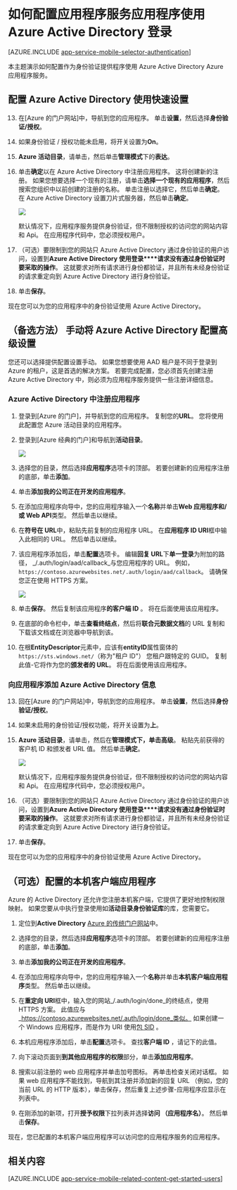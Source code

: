 <properties
    pageTitle="如何配置应用程序服务应用程序的 Azure Active Directory 身份验证"
    description="了解如何配置应用程序服务应用程序的 Azure Active Directory 身份验证。"
    authors="mattchenderson"
    services="app-service"
    documentationCenter=""
    manager="erikre"
    editor=""/>

<tags
    ms.service="app-service-mobile"
    ms.workload="mobile"
    ms.tgt_pltfrm="na"
    ms.devlang="multiple"
    ms.topic="article"
    ms.date="10/01/2016"
    ms.author="mahender"/>

# <a name="how-to-configure-your-app-service-application-to-use-azure-active-directory-login"></a>如何配置应用程序服务应用程序使用 Azure Active Directory 登录

[AZURE.INCLUDE [app-service-mobile-selector-authentication](../../includes/app-service-mobile-selector-authentication.md)]

本主题演示如何配置作为身份验证提供程序使用 Azure Active Directory Azure 应用程序服务。

## <a name="express"></a>配置 Azure Active Directory 使用快速设置

13. 在[Azure 的门户网站]中，导航到您的应用程序。 单击**设置**，然后选择**身份验证/授权**。

14. 如果身份验证 / 授权功能未启用，将开关设置为**On**。

15. **Azure 活动目录**，请单击，然后单击**管理模式**下的**表达**。

16. 单击**确定**以在 Azure Active Directory 中注册应用程序。 这将创建新的注册。 如果您想要选择一个现有的注册，请单击**选择一个现有的应用程序**，然后搜索您组织中以前创建的注册的名称。
单击注册以选择它，然后单击**确定**。 在 Azure Active Directory 设置刀片式服务器，然后单击**确定**。

    ![][0]

    默认情况下，应用程序服务提供身份验证，但不限制授权的访问您的网站内容和 Api。 在应用程序代码中，您必须授权用户。

17. （可选）要限制到您的网站只 Azure Active Directory 通过身份验证的用户访问，设置到**Azure Active Directory 使用登录****请求没有通过身份验证时要采取的操作**。 这就要求对所有请求进行身份都验证，并且所有未经身份验证的请求重定向到 Azure Active Directory 进行身份验证。

17. 单击**保存**。

现在您可以为您的应用程序中的身份验证使用 Azure Active Directory。

## <a name="advanced"> </a>（备选方法） 手动将 Azure Active Directory 配置高级设置
您还可以选择提供配置设置手动。 如果您想要使用 AAD 租户是不同于登录到 Azure 的租户，这是首选的解决方案。 若要完成配置，您必须首先创建注册 Azure Active Directory 中，则必须为应用程序服务提供一些注册详细信息。

### <a name="register"> </a>Azure Active Directory 中注册应用程序

1. 登录到[Azure 的门户]，并导航到您的应用程序。 复制您的**URL**。 您将使用此配置您 Azure 活动目录的应用程序。

3. 登录到[Azure 经典的门户]和导航到**活动目录**。

    ![][2]

4. 选择您的目录，然后选择**应用程序**选项卡的顶部。 若要创建新的应用程序注册的底部，单击**添加**。

5. 单击**添加我的公司正在开发的应用程序**。

6. 在添加应用程序向导中，您的应用程序输入一个**名称**并单击**Web 应用程序和/或 Web API**类型。 然后单击以继续。

7. 在**符号在 URL**中，粘贴先前复制的应用程序 URL。 在**应用程序 ID URI**框中输入此相同的 URL。 然后单击以继续。

8. 该应用程序添加后，单击**配置**选项卡。 编辑**回复 URL**下**单一登录**为附加的路径， _/.auth/login/aad/callback_与您应用程序的 URL。 例如， `https://contoso.azurewebsites.net/.auth/login/aad/callback`。 请确保您正在使用 HTTPS 方案。

    ![][3]

9. 单击**保存**。 然后复制该应用程序**的客户端 ID** 。 将在后面使用该应用程序。

10. 在底部的命令栏中，单击**查看终结点**，然后将**联合元数据文档**的 URL 复制和下载该文档或在浏览器中导航到该。

11. 在根**EntityDescriptor**元素中，应该有**entityID**属性窗体的`https://sts.windows.net/`（称为"租户 ID"） 您租户跟特定的 GUID。 复制此值-它将作为您的**颁发者的 URL**。 将在后面使用该应用程序。

### <a name="secrets"></a>向应用程序添加 Azure Active Directory 信息

13. 回在[Azure 的门户网站]中，导航到您的应用程序。 单击**设置**，然后选择**身份验证/授权**。

14. 如果未启用的身份验证/授权功能，将开关设置为**上**。

15. **Azure 活动目录**，请单击，然后在**管理模式下，**单击**高级**。 粘贴先前获得的客户机 ID 和颁发者 URL 值。 然后单击**确定**。

    ![][1]

    默认情况下，应用程序服务提供身份验证，但不限制授权的访问您的网站内容和 Api。 在应用程序代码中，您必须授权用户。

17. （可选）要限制到您的网站只 Azure Active Directory 通过身份验证的用户访问，设置到**Azure Active Directory 使用登录****请求没有通过身份验证时要采取的操作**。 这就要求对所有请求进行身份都验证，并且所有未经身份验证的请求重定向到 Azure Active Directory 进行身份验证。

17. 单击**保存**。

现在您可以为您的应用程序中的身份验证使用 Azure Active Directory。

## <a name="optional-configure-a-native-client-application"></a>（可选）配置的本机客户端应用程序

Azure 的 Active Directory 还允许您注册本机客户端，它提供了更好地控制权限映射。 如果您要从中执行登录使用如**活动目录身份验证库**的库，您需要它。

1. 定位到**Active Directory** [Azure 的传统门户网站]中。

2. 选择您的目录，然后选择**应用程序**选项卡的顶部。 若要创建新的应用程序注册的底部，单击**添加**。

3. 单击**添加我的公司正在开发的应用程序**。

4. 在添加应用程序向导中，您的应用程序输入一个**名称**并单击**本机客户端应用程序**类型。 然后单击以继续。

5. 在**重定向 URI**框中，输入您的网站_/.auth/login/done_的终结点，使用 HTTPS 方案。 此值应与_https://contoso.azurewebsites.net/.auth/login/done_类似。 如果创建一个 Windows 应用程序，而是作为 URI 使用[包 SID](app-service-mobile-dotnet-how-to-use-client-library.md#package-sid) 。

6. 本机应用程序添加后，单击**配置**选项卡。 查找**客户端 ID** ，请记下的此值。

7. 向下滚动页面到**到其他应用程序的权限**部分，单击**添加应用程序**。

8. 搜索以前注册的 web 应用程序并单击加号图标。 再单击检查关闭对话框。 如果 web 应用程序不能找到，导航到其注册并添加新的回复 URL （例如，您的当前 URL 的 HTTP 版本），单击保存，然后重复上述步骤-应用程序应显示在列表中。

9. 在刚添加的新项，打开**授予权限**下拉列表并选择**访问 （应用程序名）**。 然后单击**保存**。

现在，您已配置的本机客户端应用程序可以访问您的应用程序服务的应用程序。

## <a name="related-content"></a>相关内容

[AZURE.INCLUDE [app-service-mobile-related-content-get-started-users](../../includes/app-service-mobile-related-content-get-started-users.md)]

<!-- Images. -->

[0]: ./media/app-service-mobile-how-to-configure-active-directory-authentication/mobile-app-aad-express-settings.png
[1]: ./media/app-service-mobile-how-to-configure-active-directory-authentication/mobile-app-aad-advanced-settings.png
[2]: ./media/app-service-mobile-how-to-configure-active-directory-authentication/app-service-navigate-aad.png
[3]: ./media/app-service-mobile-how-to-configure-active-directory-authentication/app-service-aad-app-configure.png

<!-- URLs. -->

[Azure 门户]: https://portal.azure.com/
[Azure 的传统门户网站]: https://manage.windowsazure.com/
[alternative method]:#advanced
